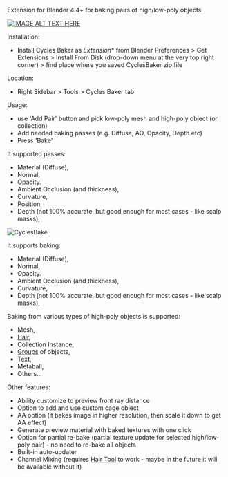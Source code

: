 Extension for Blender 4.4+ for baking pairs of high/low-poly objects.

[![IMAGE ALT TEXT HERE](https://img.youtube.com/vi/yL7A8PiKmxM/0.jpg)](https://www.youtube.com/watch?v=yL7A8PiKmxM)

Installation:
 * Install Cycles Baker as *Extension** from Blender Preferences > Get Extensions > Install From Disk (drop-down menu at the very top right corner) > find place where you saved CyclesBaker zip file

Location:
* Right Sidebar > Tools > Cycles Baker tab

Usage:
 * use 'Add Pair' button and pick low-poly mesh and high-poly object (or collection)
 * Add needed baking passes (e.g. Diffuse, AO, Opacity, Depth etc)
 * Press 'Bake'

It supported passes:
 * Material (Diffuse),
 * Normal,
 * Opacity.
 * Ambient Occlusion (and thickness),
 * Curvature,
 * Position,
 * Depth (not 100% accurate, but good enough for most cases - like scalp masks),


![CyclesBake](https://github.com/user-attachments/assets/7b58338c-1b76-46c9-b852-6323182fcf47)

It supports baking:
 * Material (Diffuse),
 * Normal,
 * Opacity.
 * Ambient Occlusion (and thickness),
 * Curvature,
 * Depth (not 100% accurate, but good enough for most cases - like scalp masks),

Baking from various types of high-poly objects is supported:
 * Mesh,
 * [Hair](https://bartoszstyperek.gumroad.com/l/hairtool),
 * Collection Instance,
 * [Groups](https://bartoszstyperek.gumroad.com/l/GroupPro) of objects,
 * Text,
 * Metaball,
 * Others...

Other features:
* Ability customize to preview front ray distance
* Option to add and use custom cage object
* AA option (it bakes image in higher resolution, then scale it down to get AA effect)
* Generate preview material with baked textures with one click
* Option for partial re-bake (partial texture update for selected high/low-poly pair) - no need to re-bake all objects
* Built-in auto-updater
* Channel Mixing (requires [Hair Tool](https://bartoszstyperek.gumroad.com/l/hairtool) to work - maybe in the future it will be available without it)
